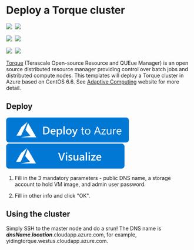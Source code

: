 # Deploy a Torque cluster

<IMG SRC="https://azurequickstartsservice.blob.core.windows.net/badges/torque-cluster/PublicLastTestDate.svg" />&nbsp;
<IMG SRC="https://azurequickstartsservice.blob.core.windows.net/badges/torque-cluster/PublicDeployment.svg" />&nbsp;

<IMG SRC="https://azurequickstartsservice.blob.core.windows.net/badges/torque-cluster/FairfaxLastTestDate.svg" />&nbsp;
<IMG SRC="https://azurequickstartsservice.blob.core.windows.net/badges/torque-cluster/FairfaxDeployment.svg" />&nbsp;

<IMG SRC="https://azurequickstartsservice.blob.core.windows.net/badges/torque-cluster/BestPracticeResult.svg" />&nbsp;
<IMG SRC="https://azurequickstartsservice.blob.core.windows.net/badges/torque-cluster/CredScanResult.svg" />&nbsp;

<a href="http://www.adaptivecomputing.com/products/open-source/torque/">Torque</a>
(Terascale Open-source Resource and QUEue Manager) is an open source distributed
resource manager providing control over batch jobs and distributed compute
nodes. This templates will deploy a Torque cluster in Azure based on CentOS 6.6.
See <a href="http://docs.adaptivecomputing.com/torque/5-1-0/help.htm">Adaptive
Computing</a> website for more detail.

## Deploy

[![Deploy to Azure](https://raw.githubusercontent.com/Azure/azure-quickstart-templates/master/1-CONTRIBUTION-GUIDE/images/deploytoazure.svg?sanitize=true)](https://portal.azure.com/#create/Microsoft.Template/uri/https%3A%2F%2Fraw.githubusercontent.com%2Fazure%2Fazure-quickstart-templates%2Fmaster%2Ftorque-cluster%2F%2Fazuredeploy.json)
[![Visualize](https://raw.githubusercontent.com/Azure/azure-quickstart-templates/master/1-CONTRIBUTION-GUIDE/images/visualizebutton.svg?sanitize=true)](http://armviz.io/#/?load=https%3A%2F%2Fraw.githubusercontent.com%2FAzure%2Fazure-quickstart-templates%2Fmaster%torque-cluster%2Fazuredeploy.json)

1. Fill in the 3 mandatory parameters - public DNS name, a storage account to
   hold VM image, and admin user password.

2. Fill in other info and click "OK".

## Using the cluster

Simply SSH to the master node and do a srun! The DNS name is
_**dnsName**_._**location**_.cloudapp.azure.com, for example,
yidingtorque.westus.cloudapp.azure.com.
